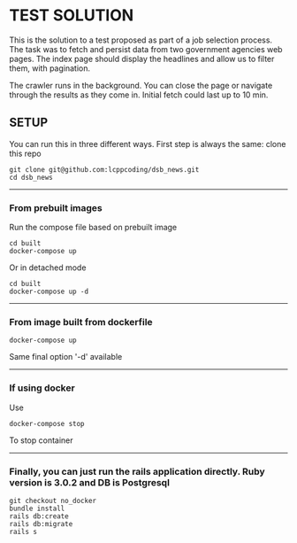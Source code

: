 # TEST SOLUTION

This is the solution to a test proposed as part of a job selection process. The task was to fetch 
and persist data from two government agencies web pages. The index page should display the headlines
and allow us to filter them, with pagination.

The crawler runs in the background. You can close the page
or navigate through the results as they come in. Initial fetch could last up to 10 min.

## SETUP
You can run this in three different ways. First step is always the same: clone this repo
```shell
git clone git@github.com:lcppcoding/dsb_news.git
cd dsb_news
```

------------
### From prebuilt images
Run the compose file based on prebuilt image
```shell
cd built
docker-compose up
```
Or in detached mode
```shell
cd built
docker-compose up -d
```

-------------
### From image built from dockerfile
```shell
docker-compose up
```
Same final option '-d' available

--------------
### If using docker
Use
```shell
docker-compose stop
```
To stop container

---------------
### Finally, you can just run the rails application directly. Ruby version is 3.0.2 and DB is Postgresql
```shell
git checkout no_docker
bundle install
rails db:create
rails db:migrate
rails s
```
